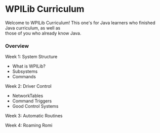 # WPILib Curriculum

Welcome to WPILib Curriculum!
This one's for Java learners who finished Java curriculum, as well as  
those of you who already know Java.

### Overview

Week 1: System Structure
- What is WPILib?
- Subsystems
- Commands

Week 2: Driver Control
- NetworkTables
- Command Triggers
- Good Control Systems

Week 3: Automatic Routines

Week 4: Roaming Romi
